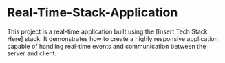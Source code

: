 # Real-Time-Stack-Application
This project is a real-time application built using the [Insert Tech Stack Here] stack. It demonstrates how to create a highly responsive application capable of handling real-time events and communication between the server and client.

